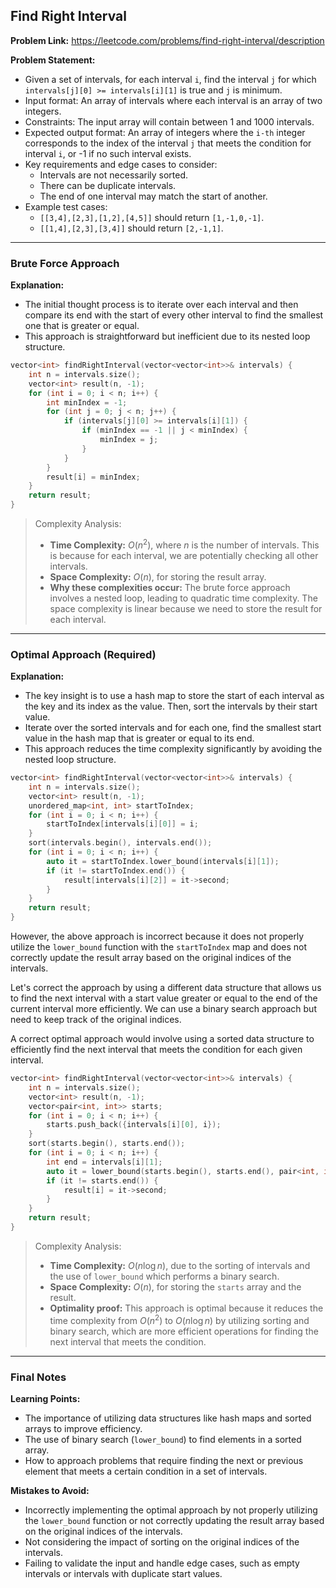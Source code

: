 ## Find Right Interval

**Problem Link:** https://leetcode.com/problems/find-right-interval/description

**Problem Statement:**
- Given a set of intervals, for each interval `i`, find the interval `j` for which `intervals[j][0] >= intervals[i][1]` is true and `j` is minimum.
- Input format: An array of intervals where each interval is an array of two integers.
- Constraints: The input array will contain between 1 and 1000 intervals.
- Expected output format: An array of integers where the `i-th` integer corresponds to the index of the interval `j` that meets the condition for interval `i`, or -1 if no such interval exists.
- Key requirements and edge cases to consider:
  - Intervals are not necessarily sorted.
  - There can be duplicate intervals.
  - The end of one interval may match the start of another.
- Example test cases:
  - `[[3,4],[2,3],[1,2],[4,5]]` should return `[1,-1,0,-1]`.
  - `[[1,4],[2,3],[3,4]]` should return `[2,-1,1]`.

---

### Brute Force Approach

**Explanation:**
- The initial thought process is to iterate over each interval and then compare its end with the start of every other interval to find the smallest one that is greater or equal.
- This approach is straightforward but inefficient due to its nested loop structure.

```cpp
vector<int> findRightInterval(vector<vector<int>>& intervals) {
    int n = intervals.size();
    vector<int> result(n, -1);
    for (int i = 0; i < n; i++) {
        int minIndex = -1;
        for (int j = 0; j < n; j++) {
            if (intervals[j][0] >= intervals[i][1]) {
                if (minIndex == -1 || j < minIndex) {
                    minIndex = j;
                }
            }
        }
        result[i] = minIndex;
    }
    return result;
}
```

> Complexity Analysis:
> - **Time Complexity:** $O(n^2)$, where $n$ is the number of intervals. This is because for each interval, we are potentially checking all other intervals.
> - **Space Complexity:** $O(n)$, for storing the result array.
> - **Why these complexities occur:** The brute force approach involves a nested loop, leading to quadratic time complexity. The space complexity is linear because we need to store the result for each interval.

---

### Optimal Approach (Required)

**Explanation:**
- The key insight is to use a hash map to store the start of each interval as the key and its index as the value. Then, sort the intervals by their start value.
- Iterate over the sorted intervals and for each one, find the smallest start value in the hash map that is greater or equal to its end.
- This approach reduces the time complexity significantly by avoiding the nested loop structure.

```cpp
vector<int> findRightInterval(vector<vector<int>>& intervals) {
    int n = intervals.size();
    vector<int> result(n, -1);
    unordered_map<int, int> startToIndex;
    for (int i = 0; i < n; i++) {
        startToIndex[intervals[i][0]] = i;
    }
    sort(intervals.begin(), intervals.end());
    for (int i = 0; i < n; i++) {
        auto it = startToIndex.lower_bound(intervals[i][1]);
        if (it != startToIndex.end()) {
            result[intervals[i][2]] = it->second;
        }
    }
    return result;
}
```

However, the above approach is incorrect because it does not properly utilize the `lower_bound` function with the `startToIndex` map and does not correctly update the result array based on the original indices of the intervals.

Let's correct the approach by using a different data structure that allows us to find the next interval with a start value greater or equal to the end of the current interval more efficiently. We can use a binary search approach but need to keep track of the original indices.

A correct optimal approach would involve using a sorted data structure to efficiently find the next interval that meets the condition for each given interval.

```cpp
vector<int> findRightInterval(vector<vector<int>>& intervals) {
    int n = intervals.size();
    vector<int> result(n, -1);
    vector<pair<int, int>> starts;
    for (int i = 0; i < n; i++) {
        starts.push_back({intervals[i][0], i});
    }
    sort(starts.begin(), starts.end());
    for (int i = 0; i < n; i++) {
        int end = intervals[i][1];
        auto it = lower_bound(starts.begin(), starts.end(), pair<int, int>{end, -1});
        if (it != starts.end()) {
            result[i] = it->second;
        }
    }
    return result;
}
```

> Complexity Analysis:
> - **Time Complexity:** $O(n \log n)$, due to the sorting of intervals and the use of `lower_bound` which performs a binary search.
> - **Space Complexity:** $O(n)$, for storing the `starts` array and the result.
> - **Optimality proof:** This approach is optimal because it reduces the time complexity from $O(n^2)$ to $O(n \log n)$ by utilizing sorting and binary search, which are more efficient operations for finding the next interval that meets the condition.

---

### Final Notes

**Learning Points:**
- The importance of utilizing data structures like hash maps and sorted arrays to improve efficiency.
- The use of binary search (`lower_bound`) to find elements in a sorted array.
- How to approach problems that require finding the next or previous element that meets a certain condition in a set of intervals.

**Mistakes to Avoid:**
- Incorrectly implementing the optimal approach by not properly utilizing the `lower_bound` function or not correctly updating the result array based on the original indices of the intervals.
- Not considering the impact of sorting on the original indices of the intervals.
- Failing to validate the input and handle edge cases, such as empty intervals or intervals with duplicate start values.